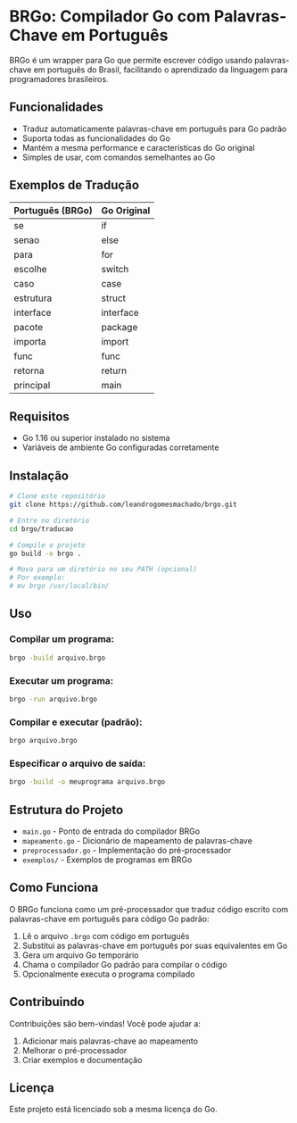 # BRGo: Compilador Go com Palavras-Chave em Português

BRGo é um wrapper para Go que permite escrever código usando palavras-chave em português do Brasil, facilitando o aprendizado da linguagem para programadores brasileiros.

## Funcionalidades

- Traduz automaticamente palavras-chave em português para Go padrão
- Suporta todas as funcionalidades do Go
- Mantém a mesma performance e características do Go original
- Simples de usar, com comandos semelhantes ao Go

## Exemplos de Tradução

| Português (BRGo) | Go Original |
|------------------|------------|
| se               | if         |
| senao            | else       |
| para             | for        |
| escolhe          | switch     |
| caso             | case       |
| estrutura        | struct     |
| interface        | interface  |
| pacote           | package    |
| importa          | import     |
| func             | func       |
| retorna          | return     |
| principal        | main       |

## Requisitos

- Go 1.16 ou superior instalado no sistema
- Variáveis de ambiente Go configuradas corretamente

## Instalação

```bash
# Clone este repositório
git clone https://github.com/leandrogomesmachado/brgo.git

# Entre no diretório
cd brgo/traducao

# Compile o projeto
go build -o brgo .

# Mova para um diretório no seu PATH (opcional)
# Por exemplo:
# mv brgo /usr/local/bin/
```

## Uso

### Compilar um programa:

```bash
brgo -build arquivo.brgo
```

### Executar um programa:

```bash
brgo -run arquivo.brgo
```

### Compilar e executar (padrão):

```bash
brgo arquivo.brgo
```

### Especificar o arquivo de saída:

```bash
brgo -build -o meuprograma arquivo.brgo
```

## Estrutura do Projeto

- `main.go` - Ponto de entrada do compilador BRGo
- `mapeamento.go` - Dicionário de mapeamento de palavras-chave
- `preprocessador.go` - Implementação do pré-processador
- `exemplos/` - Exemplos de programas em BRGo

## Como Funciona

O BRGo funciona como um pré-processador que traduz código escrito com palavras-chave em português para código Go padrão:

1. Lê o arquivo `.brgo` com código em português
2. Substitui as palavras-chave em português por suas equivalentes em Go
3. Gera um arquivo Go temporário
4. Chama o compilador Go padrão para compilar o código
5. Opcionalmente executa o programa compilado

## Contribuindo

Contribuições são bem-vindas! Você pode ajudar a:

1. Adicionar mais palavras-chave ao mapeamento
2. Melhorar o pré-processador
3. Criar exemplos e documentação

## Licença

Este projeto está licenciado sob a mesma licença do Go.
